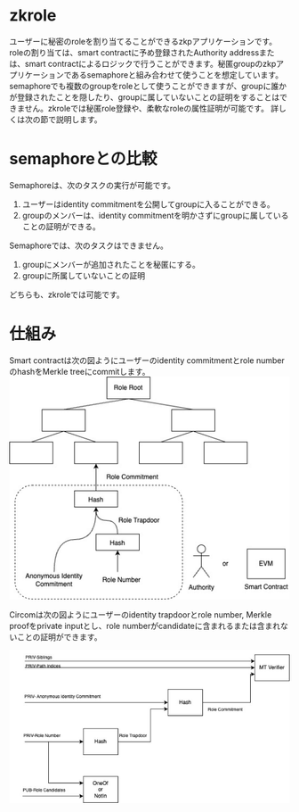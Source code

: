 # zkrole
ユーザーに秘密のroleを割り当てることができるzkpアプリケーションです。
roleの割り当ては、smart contractに予め登録されたAuthority addressまたは、smart contractによるロジックで行うことができます。秘匿groupのzkpアプリケーションであるsemaphoreと組み合わせて使うことを想定しています。semaphoreでも複数のgroupをroleとして使うことができますが、groupに誰かが登録されたことを隠したり、groupに属していないことの証明をすることはできません。zkroleでは秘匿role登録や、柔軟なroleの属性証明が可能です。
詳しくは次の節で説明します。

# semaphoreとの比較

Semaphoreは、次のタスクの実行が可能です。

1. ユーザーはidentity commitmentを公開してgroupに入ることができる。
2. groupのメンバーは、identity commitmentを明かさずにgroupに属していることの証明ができる。

Semaphoreでは、次のタスクはできません。

1. groupにメンバーが追加されたことを秘匿にする。
2. groupに所属していないことの証明

どちらも、zkroleでは可能です。

# 仕組み
Smart contractは次の図ようにユーザーのidentity commitmentとrole numberのhashをMerkle treeにcommitします。
![L1](./images/zkrole-L1.jpg)

Circomは次の図ようにユーザーのidentity trapdoorとrole number, Merkle proofをprivate inputとし、role numberがcandidateに含まれるまたは含まれないことの証明ができます。

![Circom](./images/zkrole-circom.jpg)

